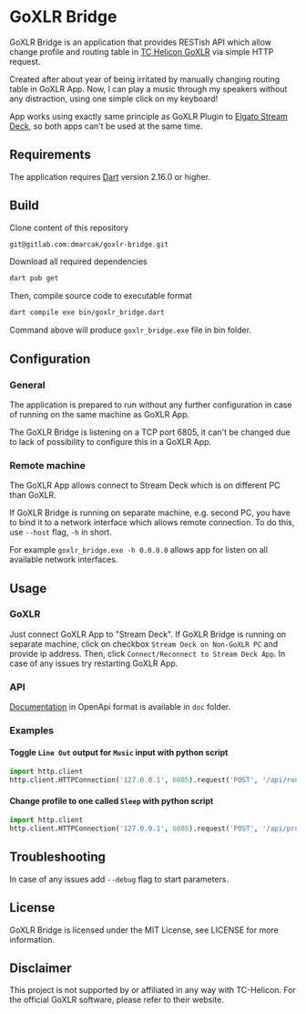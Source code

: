 # GoXLR Bridge

GoXLR Bridge is an application that provides RESTish API which allow change profile and routing table in [TC Helicon GoXLR](https://www.tc-helicon.com/product.html?modelCode=P0CQK) via simple HTTP request.

Created after about year of being irritated by manually changing routing table in GoXLR App. Now, I can play a music through my speakers without any distraction, using one simple click on my keyboard!

App works using exactly same principle as GoXLR Plugin to [Elgato Stream Deck](https://www.elgato.com/stream-deck), so both apps can't be used at the same time.

## Requirements

The application requires [Dart](https://dart.dev/) version 2.16.0 or higher.

## Build

Clone content of this repository

```bash
git@gitlab.com:dmarcak/goxlr-bridge.git
```

Download all required dependencies

```bash
dart pub get
```

Then, compile source code to executable format

```bash
dart compile exe bin/goxlr_bridge.dart
```

Command above will produce `goxlr_bridge.exe` file in bin folder.

## Configuration
### General
The application is prepared to run without any further configuration in case of running on the same machine as GoXLR App.

The GoXLR Bridge is listening on a TCP port 6805, it can't be changed due to lack of possibility to configure this in a GoXLR App.

### Remote machine
The GoXLR App allows connect to Stream Deck which is on different PC than GoXLR.  

If GoXLR Bridge is running on separate machine, e.g. second PC, you have to bind it to a network interface which allows remote connection. To do this, use `--host` flag, `-h` in short. 

For example `goxlr_bridge.exe -h 0.0.0.0` allows app for listen on all available network interfaces.

## Usage
### GoXLR
Just connect GoXLR App to "Stream Deck". If GoXLR Bridge is running on separate machine, click on checkbox `Stream Deck on Non-GoXLR PC` and provide ip address.
Then, click `Connect/Reconnect to Stream Deck App`.
In case of any issues try restarting GoXLR App.

### API
[Documentation](doc/openapi.yaml) in OpenApi format is available in `doc` folder.

### Examples
#### Toggle `Line Out` output for `Music` input with python script
```python
import http.client
http.client.HTTPConnection('127.0.0.1', 6805).request('POST', '/api/routing-table', '{"input": "Music", "output": "LineOut", "action": "Toggle"}')
```

#### Change profile to one called `Sleep` with python script
```python
import http.client
http.client.HTTPConnection('127.0.0.1', 6805).request('POST', '/api/profile', '{"name": "Sleep"}')
```

## Troubleshooting
In case of any issues add `--debug` flag to start parameters.

## License
GoXLR Bridge is licensed under the MIT License, see LICENSE for more information.

## Disclaimer
This project is not supported by or affiliated in any way with TC-Helicon. For the official GoXLR software, please refer to their website.